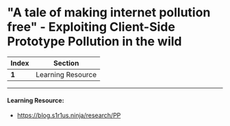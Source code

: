 # "A tale of making internet pollution free" - Exploiting Client-Side Prototype Pollution in the wild

Index | Section
--- | ---
**1** | Learning Resource

___


#### Learning Resource: 

* https://blog.s1r1us.ninja/research/PP
